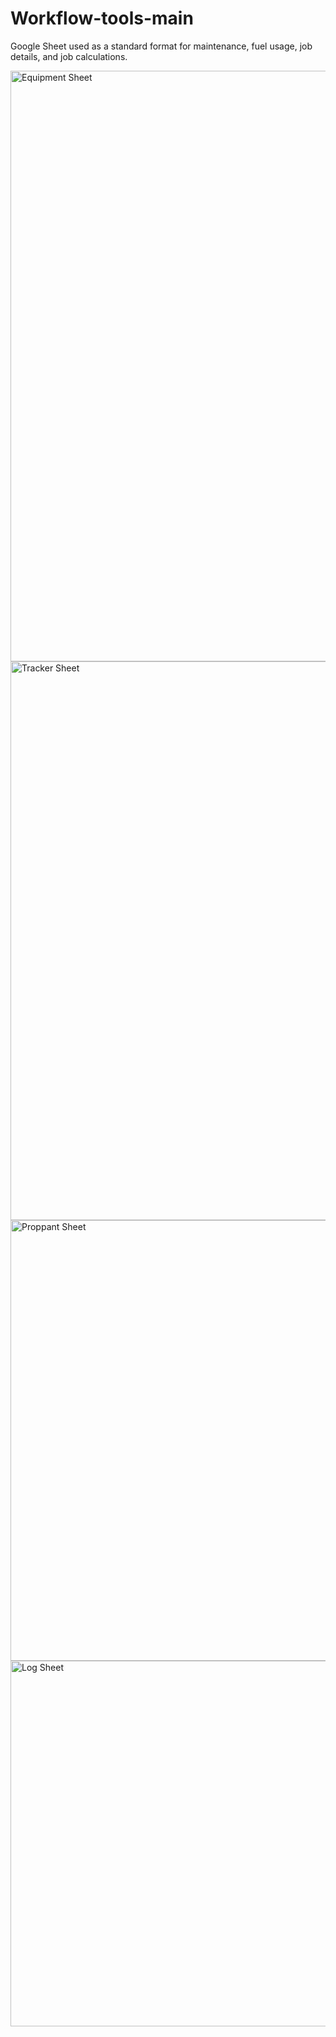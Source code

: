 # Workflow-tools-main
Google Sheet used as a standard format for maintenance, fuel usage, job details, and job calculations. 

<img width="945" alt="Equipment Sheet" src="https://user-images.githubusercontent.com/84663264/119368551-22779f00-bc81-11eb-829a-8f745ad81aab.png">

<img width="894" alt="Tracker Sheet" src="https://user-images.githubusercontent.com/84663264/119368565-273c5300-bc81-11eb-9fe4-615c69898db7.png">

<img width="705" alt="Proppant Sheet" src="https://user-images.githubusercontent.com/84663264/119479772-fca0d780-bd1e-11eb-9913-66539cf62d03.png">

<img width="585" alt="Log Sheet" src="https://user-images.githubusercontent.com/84663264/119368578-2d323400-bc81-11eb-9881-0004fcc0debf.png">



